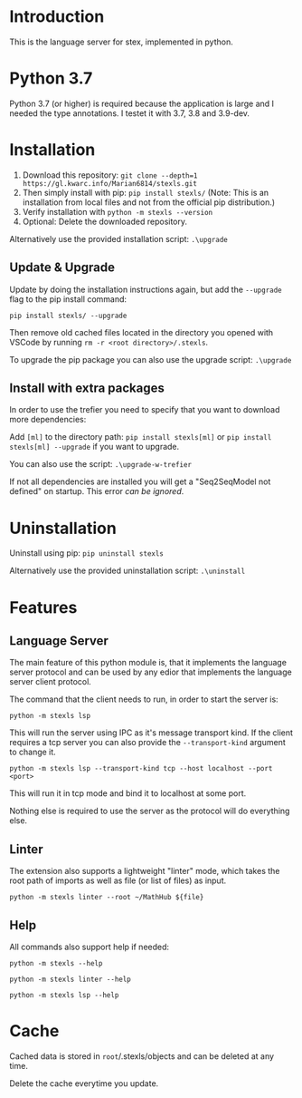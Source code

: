 # Introduction

This is the language server for stex, implemented in python.

# Python 3.7

Python 3.7 (or higher) is required because the application is large and I needed the type annotations.
I testet it with 3.7, 3.8 and 3.9-dev.

# Installation

1. Download this repository: `git clone --depth=1 https://gl.kwarc.info/Marian6814/stexls.git`
2. Then simply install with pip: `pip install stexls/` (Note: This is an installation from local files and not from the official pip distribution.)
3. Verify installation with `python -m stexls --version`
4. Optional: Delete the downloaded repository.

Alternatively use the provided installation script: `.\upgrade`


## Update & Upgrade

Update by doing the installation instructions again, but add the `--upgrade` flag to the pip install command:

`pip install stexls/ --upgrade`

Then remove old cached files located in the directory you opened with VSCode by running `rm -r <root directory>/.stexls`.

To upgrade the pip package you can also use the upgrade script: `.\upgrade`

## Install with extra packages

In order to use the trefier you need to specify that you want to download more dependencies:

Add `[ml]` to the directory path: `pip install stexls[ml]` or `pip install stexls[ml] --upgrade` if you want to upgrade.

You can also use the script: `.\upgrade-w-trefier`

If not all dependencies are installed you will get a "Seq2SeqModel not defined" on startup. This error *can be ignored*.

# Uninstallation

Uninstall using pip: `pip uninstall stexls`

Alternatively use the provided uninstallation script: `.\uninstall`

# Features

## Language Server

The main feature of this python module is, that it implements the language server protocol
and can be used by any edior that implements the language server client protocol.

The command that the client needs to run, in order to start the server is:

`python -m stexls lsp`


This will run the server using IPC as it's message transport kind.
If the client requires a tcp server you can also provide the `--transport-kind` argument to change it.

`python -m stexls lsp --transport-kind tcp --host localhost --port <port>`


This will run it in tcp mode and bind it to localhost at some port.


Nothing else is required to use the server as the protocol will do everything else.


## Linter


The extension also supports a lightweight "linter" mode, which takes
the root path of imports as well as file (or list of files) as input.

`python -m stexls linter --root ~/MathHub ${file}`

## Help

All commands also support help if needed:

`python -m stexls --help`

`python -m stexls linter --help`

`python -m stexls lsp --help`


# Cache


Cached data is stored in `root`/.stexls/objects and can be deleted
at any time.

Delete the cache everytime you update.
